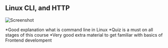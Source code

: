 ## Linux CLI, and HTTP
![Screenshot](../task_linux_cli/screenshot.png)

*Good explanation what is command line in Linux
*Quiz is a must on all stages of this course
*Very good extra material to get familiar with basics of Frontend develompent